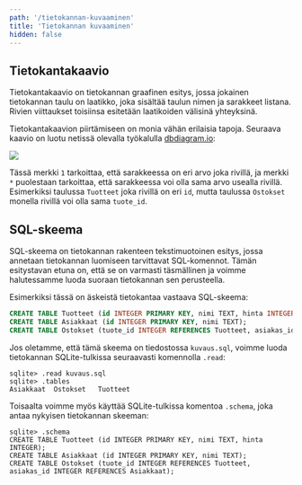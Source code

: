```yaml
---
path: '/tietokannan-kuvaaminen'
title: 'Tietokannan kuvaaminen'
hidden: false
---
```


## Tietokantakaavio

Tietokantakaavio on tietokannan graafinen esitys,
jossa jokainen tietokannan taulu on laatikko,
joka sisältää taulun nimen ja sarakkeet listana.
Rivien viittaukset toisiinsa esitetään
laatikoiden välisinä yhteyksinä.

Tietokantakaavion piirtämiseen on monia vähän erilaisia tapoja.
Seuraava kaavio on luotu netissä olevalla
työkalulla [dbdiagram.io](https://dbdiagram.io/):

<img src="/kaavio.png">

Tässä merkki `1` tarkoittaa,
että sarakkeessa on eri arvo joka rivillä,
ja merkki `*` puolestaan tarkoittaa,
että sarakkeessa voi olla sama arvo usealla rivillä.
Esimerkiksi taulussa `Tuotteet` joka rivillä on eri `id`,
mutta taulussa `Ostokset` monella rivillä voi olla sama `tuote_id`.

## SQL-skeema

SQL-skeema on tietokannan rakenteen tekstimuotoinen esitys,
jossa annetaan tietokannan luomiseen tarvittavat SQL-komennot.
Tämän esitystavan etuna on, että se on varmasti täsmällinen
ja voimme halutessamme luoda suoraan tietokannan sen perusteella.

Esimerkiksi tässä on äskeistä tietokantaa vastaava SQL-skeema:

```sql
CREATE TABLE Tuotteet (id INTEGER PRIMARY KEY, nimi TEXT, hinta INTEGER);
CREATE TABLE Asiakkaat (id INTEGER PRIMARY KEY, nimi TEXT);
CREATE TABLE Ostokset (tuote_id INTEGER REFERENCES Tuotteet, asiakas_id INTEGER REFERENCES Asiakkaat);
```

Jos oletamme, että tämä skeema on tiedostossa `kuvaus.sql`,
voimme luoda tietokannan SQLite-tulkissa seuraavasti
komennolla `.read`:

```x
sqlite> .read kuvaus.sql
sqlite> .tables
Asiakkaat  Ostokset   Tuotteet
```

Toisaalta voimme myös käyttää SQLite-tulkissa komentoa `.schema`,
joka antaa nykyisen tietokannan skeeman:

```x
sqlite> .schema
CREATE TABLE Tuotteet (id INTEGER PRIMARY KEY, nimi TEXT, hinta INTEGER);
CREATE TABLE Asiakkaat (id INTEGER PRIMARY KEY, nimi TEXT);
CREATE TABLE Ostokset (tuote_id INTEGER REFERENCES Tuotteet, asiakas_id INTEGER REFERENCES Asiakkaat);
```
